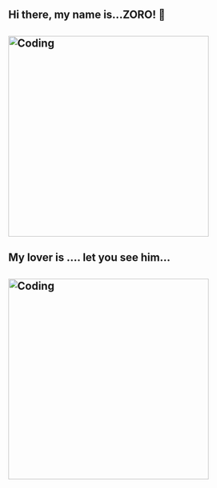 ## Hi there, my name is...ZORO! 👋
## <img align="center" alt="Coding" width="400" src="https://media1.tenor.com/m/kDkGTrLUIlMAAAAC/zoro-anime.gif">
## My lover is .... let you see him...
## <img align="center" alt="Coding" width="400" src="https://media1.tenor.com/m/kDkGTrLUIlMAAAAC/zoro-anime.gif](https://media.tenor.com/2znYAjy7LOMAAAAM/sanji.gif">
<!--
**dolbobob00/dolbobob00** is a ✨ _special_ ✨ repository because its `README.md` (this file) appears on your GitHub profile.

Here are some ideas to get you started:

- 🔭 I’m currently working on ...
- 🌱 I’m currently learning ...
- 👯 I’m looking to collaborate on ...
- 🤔 I’m looking for help with ...
- 💬 Ask me about ...
- 📫 How to reach me: ...
- 😄 Pronouns: ...
- ⚡ Fun fact: ...
-->
